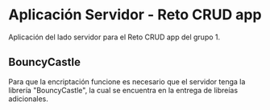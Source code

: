 # Aplicación Servidor - Reto CRUD app
Aplicación del lado servidor para el Reto CRUD app del grupo 1. 

## BouncyCastle
Para que la encriptación funcione es necesario que el servidor tenga la librería "BouncyCastle", la cual se encuentra en la entrega de libreías adicionales.

